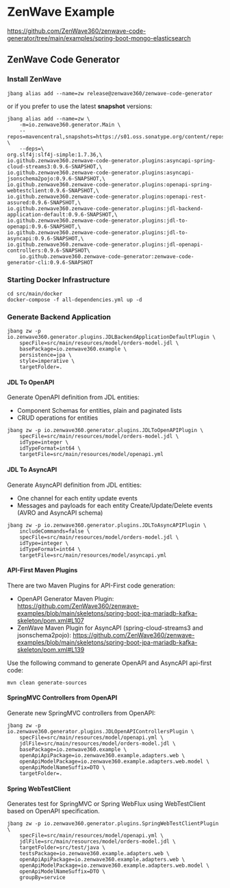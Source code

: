 # ZenWave Example

https://github.com/ZenWave360/zenwave-code-generator/tree/main/examples/spring-boot-mongo-elasticsearch

## ZenWave Code Generator

### Install ZenWave

```shell
jbang alias add --name=zw release@zenwave360/zenwave-code-generator
```

or if you prefer to use the latest **snapshot** versions:

```shell
jbang alias add --name=zw \
    -m=io.zenwave360.generator.Main \
    --repos=mavencentral,snapshots=https://s01.oss.sonatype.org/content/repositories/snapshots \
    --deps=\
org.slf4j:slf4j-simple:1.7.36,\
io.github.zenwave360.zenwave-code-generator.plugins:asyncapi-spring-cloud-streams3:0.9.6-SNAPSHOT,\
io.github.zenwave360.zenwave-code-generator.plugins:asyncapi-jsonschema2pojo:0.9.6-SNAPSHOT,\
io.github.zenwave360.zenwave-code-generator.plugins:openapi-spring-webtestclient:0.9.6-SNAPSHOT,\
io.github.zenwave360.zenwave-code-generator.plugins:openapi-rest-assured:0.9.6-SNAPSHOT,\
io.github.zenwave360.zenwave-code-generator.plugins:jdl-backend-application-default:0.9.6-SNAPSHOT,\
io.github.zenwave360.zenwave-code-generator.plugins:jdl-to-openapi:0.9.6-SNAPSHOT,\
io.github.zenwave360.zenwave-code-generator.plugins:jdl-to-asyncapi:0.9.6-SNAPSHOT,\
io.github.zenwave360.zenwave-code-generator.plugins:jdl-openapi-controllers:0.9.6-SNAPSHOT\
    io.github.zenwave360.zenwave-code-generator:zenwave-code-generator-cli:0.9.6-SNAPSHOT
```

### Starting Docker Infrastructure

```shell
cd src/main/docker
docker-compose -f all-dependencies.yml up -d
```

### Generate Backend Application

```shell
jbang zw -p io.zenwave360.generator.plugins.JDLBackendApplicationDefaultPlugin \
    specFile=src/main/resources/model/orders-model.jdl \
    basePackage=io.zenwave360.example \
    persistence=jpa \
    style=imperative \
    targetFolder=.
```

#### JDL To OpenAPI

Generate OpenAPI definition from JDL entities:

- Component Schemas for entities, plain and paginated lists
- CRUD operations for entities

```shell
jbang zw -p io.zenwave360.generator.plugins.JDLToOpenAPIPlugin \
    specFile=src/main/resources/model/orders-model.jdl \
    idType=integer \
    idTypeFormat=int64 \
    targetFile=src/main/resources/model/openapi.yml
```

#### JDL To AsyncAPI

Generate AsyncAPI definition from JDL entities:

- One channel for each entity update events
- Messages and payloads for each entity Create/Update/Delete events (AVRO and AsyncAPI schema)

```shell
jbang zw -p io.zenwave360.generator.plugins.JDLToAsyncAPIPlugin \
    includeCommands=false \
    specFile=src/main/resources/model/orders-model.jdl \
    idType=integer \
    idTypeFormat=int64 \
    targetFile=src/main/resources/model/asyncapi.yml
```

#### API-First Maven Plugins

There are two Maven Plugins for API-First code generation:

- OpenAPI Generator Maven Plugin: https://github.com/ZenWave360/zenwave-examples/blob/main/skeletons/spring-boot-jpa-mariadb-kafka-skeleton/pom.xml#L107
- ZenWave Maven Plugin for AsyncAPI (spring-cloud-streams3 and jsonschema2pojo): https://github.com/ZenWave360/zenwave-examples/blob/main/skeletons/spring-boot-jpa-mariadb-kafka-skeleton/pom.xml#L139

Use the following command to generate OpenAPI and AsyncAPI api-first code:

```shell
mvn clean generate-sources
```

#### SpringMVC Controllers from OpenAPI

Generate new SpringMVC controllers from OpenAPI:

```shell
jbang zw -p io.zenwave360.generator.plugins.JDLOpenAPIControllersPlugin \
    specFile=src/main/resources/model/openapi.yml \
    jdlFile=src/main/resources/model/orders-model.jdl \
    basePackage=io.zenwave360.example \
    openApiApiPackage=io.zenwave360.example.adapters.web \
    openApiModelPackage=io.zenwave360.example.adapters.web.model \
    openApiModelNameSuffix=DTO \
    targetFolder=.
```

#### Spring WebTestClient

Generates test for SpringMVC or Spring WebFlux using WebTestClient based on OpenAPI specification.

```shell
jbang zw -p io.zenwave360.generator.plugins.SpringWebTestClientPlugin \
    specFile=src/main/resources/model/openapi.yml \
    jdlFile=src/main/resources/model/orders-model.jdl \
    targetFolder=src/test/java \
    testsPackage=io.zenwave360.example.adapters.web \
    openApiApiPackage=io.zenwave360.example.adapters.web \
    openApiModelPackage=io.zenwave360.example.adapters.web.model \
    openApiModelNameSuffix=DTO \
    groupBy=service
```

